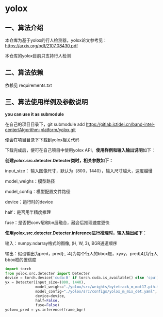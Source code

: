 # yolox

## 一、算法介绍

本仓库为基于yolox的行人检测器，yolox论文参考见：https://arxiv.org/pdf/2107.08430.pdf

本仓库的yolox目前只支持行人检测

## 二、算法依赖

依赖见 requirements.txt

## 三、算法使用样例及参数说明

**you can use it as submodule**

在自己的项目目录下，git submodule add  https://gitlab.ictidei.cn/band-intel-center/Algorithm-platform/yolox.git

便会在项目目录下下载到yolox相关代码

下载完成后，便可在自己项目中使用yolox API，**使用样例和输入输出说明**如下：

**创建yolox.src.detecter.Detecter类时，相关参数如下：**

input_size： 输入图像尺寸，默认为（800，1440），输入尺寸越大，速度越慢

model_weighs：模型路径

model_config：模型配置文件路径

device：运行时的device

half：是否用半精度推理

fuse：是否把conv层和bn层融合，融合后推理速度更快

**使用yolox.src.detecter.Detecter.inference进行推理时，输入输出如下：**

输入：numpy.ndarray格式的图像, (H, W, 3), BGR通道顺序

输出：假设输出为pred，pred[:, :4]为每个行人的bbox框，xyxy，pred[4]为行人bbox框的置信度

```python
import torch
from yolox.src.detecter import Detecter
device = torch.device('cuda:0' if torch.cuda.is_available() else 'cpu')
yx = Detecter(input_size=(800, 1440),
              model_weighs="./yolox/src/weights/bytetrack_m_mot17.pth.tar",
              model_config="./yolox/src/configs/yolox_m_mix_det.yaml",
              device=device,
              half=False,
              fuse=False)
yolovx_pred = yx.inference(frame_bgr)
```